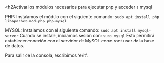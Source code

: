<h2Activar los módulos necesarios para ejecutar php y acceder a mysql</h2>

PHP:
Instalamos el módulo con el siguiente comando:
```sudo apt install php libapache2-mod-php php-mysql```

MYSQL: 
Instalamos con el siguiente comando:
```sudo apt install mysql-server```
Cuando se instale, iniciamos sesión con:
	```sudo mysql```
Esto permitirá establecer conexión con el servidor de MySQL como root user de la base de datos.

Para salir de la consola, escribimos ‘exit’.
